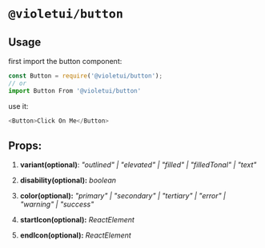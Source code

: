 # `@violetui/button`

## Usage

first import the button component:

```javascript
const Button = require('@violetui/button');
// or
import Button From '@violetui/button'
```

use it:

```javascript
<Button>Click On Me</Button>
```

## Props:

1. **variant(optional)**: _"outlined" | "elevated" | "filled" | "filledTonal" | "text"_

2. **disability(optional):** _boolean_

3. **color(optional):** _"primary" | "secondary" | "tertiary" | "error" | "warning" | "success"_

4. **startIcon(optional):** _ReactElement_

5. **endIcon(optional):** _ReactElement_
